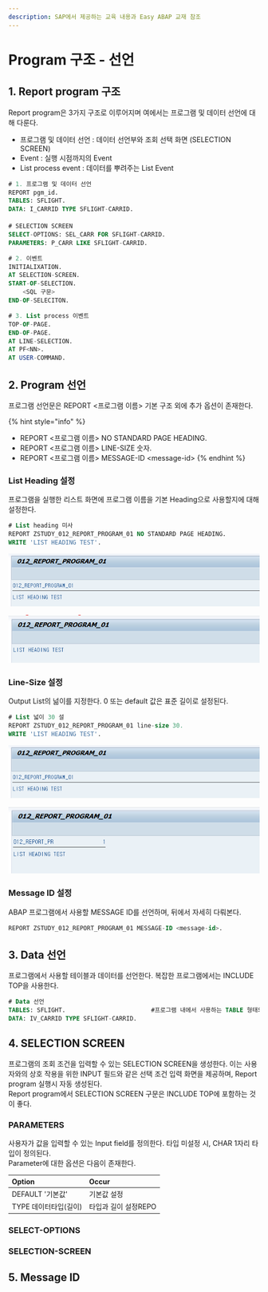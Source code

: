 ```yaml
---
description: SAP에서 제공하는 교육 내용과 Easy ABAP 교재 참조
---
```


# Program 구조 - 선언

## 1. Report program 구조

Report program은 3가지 구조로 이루어지며 여에서는 프로그램 및 데이터 선언에 대해 다룬다.

* 프로그램 및 데이터 선언 : 데이터 선언부와 조회 선택 화면 \(SELECTION SCREEN\)
* Event : 실행 시점까지의 Event
* List process event : 데이터를 뿌려주는 List Event

```sql
# 1. 프로그램 및 데이터 선언
REPORT pgm_id.
TABLES: SFLIGHT.
DATA: I_CARRID TYPE SFLIGHT-CARRID.

# SELECTION SCREEN
SELECT-OPTIONS: SEL_CARR FOR SFLIGHT-CARRID.
PARAMETERS: P_CARR LIKE SFLIGHT-CARRID.
```

```sql
# 2. 이벤트
INITIALIXATION.
AT SELECTION-SCREEN.
START-OF-SELECTION.
    <SQL 구문>
END-OF-SELECITON.
```

```sql
# 3. List process 이벤트
TOP-OF-PAGE.
END-OF-PAGE.
AT LINE-SELECTION.
AT PF<NN>.
AT USER-COMMAND.
```



## 2. Program 선언

프로그램 선언문은 REPORT &lt;프로그램 이름&gt; 기본 구조 외에 추가 옵션이 존재한다. 

{% hint style="info" %}
* REPORT &lt;프로그램 이름&gt; NO STANDARD PAGE HEADING.
* REPORT &lt;프로그램 이름&gt; LINE-SIZE 숫자.
* REPORT &lt;프로그램 이름&gt; MESSAGE-ID &lt;message-id&gt;
{% endhint %}



### List Heading 설정 

프로그램을 실행한 리스트 화면에 프로그램 이름을 기본 Heading으로 사용할지에 대해 설정한다. 

```sql
# List heading 미사
REPORT ZSTUDY_012_REPORT_PROGRAM_01 NO STANDARD PAGE HEADING.
WRITE 'LIST HEADING TEST'.
```

![LIST heading &#xC124;&#xC815; &#xC804;](../.gitbook/assets/image%20%2862%29.png)

![LIST heading &#xC124;&#xC815; &#xD6C4;](../.gitbook/assets/image%20%2861%29.png)

### 

### Line-Size 설정 

Output List의 넒이를 지정한다. 0 또는 default 값은 표준 길이로 설정된다. 

```sql
# List 넓이 30 설
REPORT ZSTUDY_012_REPORT_PROGRAM_01 line-size 30.
WRITE 'LIST HEADING TEST'.
```

![Line size &#xC124;&#xC815; &#xC804;](../.gitbook/assets/image%20%2864%29.png)

![Line size &#xC124;&#xC815; &#xD6C4;](../.gitbook/assets/image%20%2865%29.png)



### Message ID 설정 

ABAP 프로그램에서 사용할 MESSAGE ID를 선언하며, 뒤에서 자세히 다뤄본다. 

```sql
REPORT ZSTUDY_012_REPORT_PROGRAM_01 MESSAGE-ID <message-id>.
```



## 3. Data 선언 

프로그램에서 사용할 테이블과 데이터를 선언한다. 복잡한 프로그램에서는 INCLUDE TOP을 사용한다.

```sql
# Data 선언
TABLES: SFLIGHT.                        #프로그램 내에서 사용하는 TABLE 형태의 WA
DATA: IV_CARRID TYPE SFLIGHT-CARRID.
```



## 4. SELECTION SCREEN 

프로그램의 조회 조건을 입력할 수 있는 SELECTION SCREEN을 생성한다. 이는 사용자와의 상호 작용을 위한 INPUT 필드와 같은 선택 조건 입력 화면을 제공하며, Report program 실행시 자동 생성된다.   
Report program에서 SELECTION SCREEN 구문은 INCLUDE TOP에 포함하는 것이 좋다.



### PARAMETERS

사용자가 값을 입력할 수 있는 Input field를 정의한다. 타입 미설정 시, CHAR 1자리 타입이 정의된다.  
Parameter에 대한 옵션은 다음이 존재한다. 

| Option | Occur |
| :--- | :--- |
| DEFAULT '기본값' | 기본값 설정 |
| TYPE 데이터타입\(길이\) | 타입과 길이 설정REPO |

 

### SELECT-OPTIONS

### SELECTION-SCREEN



## 5. Message ID

